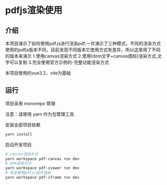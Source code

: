 # pdfjs渲染使用

## 介绍

本项目演示了如何使用pdf.js进行渲染pdf,一共演示了三种模式，不同的渲染方式使用的pdfjs版本不同，目前发现不同版本它使用方式有差异，所以这里用了不同的版本来演示
1.使用canvas渲染方式
2.使用(dom文字+canvas图标)渲染方式,文字可以复制
3.完全使用官方示例的-完整功能渲染方式

本项目使用的vue3.2，vite为基础

## 运行

项目采用 monorepo 管理

注意：请使用 yarn 作为包管理工具

安装全部项目依赖
```bash
yarn install
```

启动开发项目
```bash
# canvas渲染方式
yarn workspace pdf-canvas run dev
# dom渲染方式
yarn workspace pdf-viewer run dev
# 完全使用pdfjs组件渲染
yarn workspace pdf-iframe run dev
```
